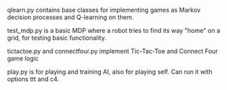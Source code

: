 qlearn.py contains base classes for implementing games as Markov decision processes and Q-learning on them.

test_mdp.py is a basic MDP where a robot tries to find its way "home" on a grid, for testing basic functionality.

tictactoe.py and connectfour.py implement Tic-Tac-Toe and Connect Four game logic

play.py is for playing and training AI, also for playing self.  Can run it with options ttt and c4.
